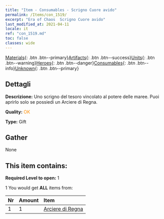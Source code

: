 ```yaml
---
title: "Item - Consumables - Scrigno Cuore avido"
permalink: /Items/con_1519/
excerpt: "Era of Chaos  Scrigno Cuore avido"
last_modified_at: 2021-04-11
locale: it
ref: "con_1519.md"
toc: false
classes: wide
---
```

 [Materials](/it/Items/){: .btn .btn--primary}[Artifacts](/it/Items/Artifacts/){: .btn .btn--success}[Units](/it/Items/Units/){: .btn .btn--warning}[Heroes](/it/Items/Heroes/){: .btn .btn--danger}[Consumables](/it/Items/Consumables/){: .btn .btn--info}[Unknown](/it/Items/Unknown/){: .btn .btn--primary}

## Dettagli
 **Descrizione:** Uno scrigno del tesoro vincolato al potere delle maree. Puoi aprirlo solo se possiedi un Arciere di Regna.

 **Quality:** <span style="color: #FF8C00">OK</span>

 **Type:** Gift

## Gather

  None

## This item contains:

 **Required Level to open:** 1

 1 You would get **ALL** items  from:

  | Nr | Amount |     Item    |
  |:---|:-------|:------------|
  | 1 | 1 | [Arciere di Regna](/it/Items/unt_274/) | 
